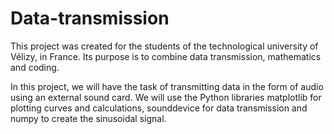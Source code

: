 # Data-transmission
This project was created for the students of the technological university of Vélizy, in France. Its purpose is to combine data transmission, mathematics and coding.

In this project, we will have the task of transmitting data in the form of audio using an external sound card. We will use the Python libraries matplotlib for plotting curves and calculations, sounddevice for data transmission and numpy to create the sinusoidal signal.
